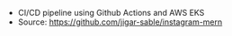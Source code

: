 - CI/CD pipeline using Github Actions and AWS EKS
- Source: https://github.com/jigar-sable/instagram-mern
